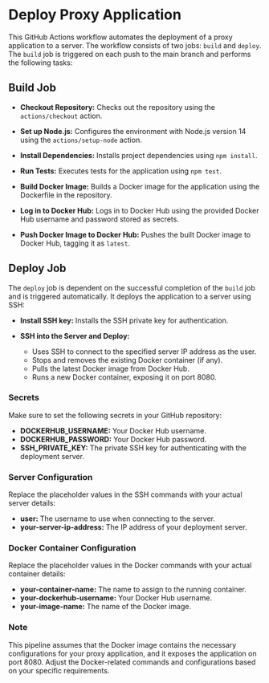 # Deploy Proxy Application

This GitHub Actions workflow automates the deployment of a proxy application to a server. The workflow consists of two jobs: `build` and `deploy`. The `build` job is triggered on each push to the main branch and performs the following tasks:

## Build Job

- **Checkout Repository:** Checks out the repository using the `actions/checkout` action.

- **Set up Node.js:** Configures the environment with Node.js version 14 using the `actions/setup-node` action.

- **Install Dependencies:** Installs project dependencies using `npm install`.

- **Run Tests:** Executes tests for the application using `npm test`.

- **Build Docker Image:** Builds a Docker image for the application using the Dockerfile in the repository.

- **Log in to Docker Hub:** Logs in to Docker Hub using the provided Docker Hub username and password stored as secrets.

- **Push Docker Image to Docker Hub:** Pushes the built Docker image to Docker Hub, tagging it as `latest`.

## Deploy Job

The `deploy` job is dependent on the successful completion of the `build` job and is triggered automatically. It deploys the application to a server using SSH:

- **Install SSH key:** Installs the SSH private key for authentication.

- **SSH into the Server and Deploy:**
  - Uses SSH to connect to the specified server IP address as the user.
  - Stops and removes the existing Docker container (if any).
  - Pulls the latest Docker image from Docker Hub.
  - Runs a new Docker container, exposing it on port 8080.

### Secrets

Make sure to set the following secrets in your GitHub repository:

- **DOCKERHUB_USERNAME:** Your Docker Hub username.
- **DOCKERHUB_PASSWORD:** Your Docker Hub password.
- **SSH_PRIVATE_KEY:** The private SSH key for authenticating with the deployment server.

### Server Configuration

Replace the placeholder values in the SSH commands with your actual server details:

- **user:** The username to use when connecting to the server.
- **your-server-ip-address:** The IP address of your deployment server.

### Docker Container Configuration

Replace the placeholder values in the Docker commands with your actual container details:

- **your-container-name:** The name to assign to the running container.
- **your-dockerhub-username:** Your Docker Hub username.
- **your-image-name:** The name of the Docker image.

### Note

This pipeline assumes that the Docker image contains the necessary configurations for your proxy application, and it exposes the application on port 8080. Adjust the Docker-related commands and configurations based on your specific requirements.